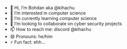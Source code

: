 - 👋 Hi, I’m Bohdan aka @kihachu
- 👀 I’m interested in computer science
- 🌱 I’m currently learning computer science
- 💞️ I’m looking to collaborate on cyber security projects
- 📫 How to reach me: discord @kihachu
- 😄 Pronouns: he/him
- ⚡ Fun fact: ehh...

<!---
kihachu/kihachu is a ✨ special ✨ repository because its `README.md` (this file) appears on your GitHub profile.
You can click the Preview link to take a look at your changes.
--->
